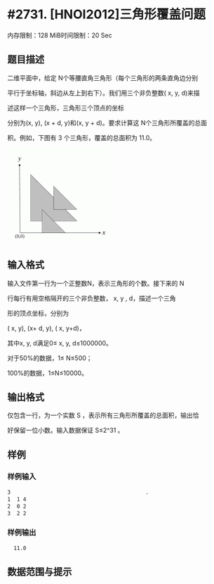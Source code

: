 # #2731. [HNOI2012]三角形覆盖问题

内存限制：128 MiB时间限制：20 Sec

## 题目描述

二维平面中，给定   N个等腰直角三角形（每个三角形的两条直角边分别

平行于坐标轴，斜边从左上到右下）。我们用三个非负整数( x, y, d)来描

述这样一个三角形，三角形三个顶点的坐标

 

分别为(x, y), (x + d, y)和(x, y +     d)。要求计算这   N个三角形所覆盖的总面

积。例如，下图有 3 个三角形，覆盖的总面积为 11.0。

![](upload/201204/aa(4).jpg)

## 输入格式

输入文件第一行为一个正整数N，表示三角形的个数。接下来的 N

行每行有用空格隔开的三个非负整数，  x, y   , d，描述一个三角

形的顶点坐标，分别为

(    x, y), (x+ d, y), (  x, y+d)，

其中x, y, d满足0&le;   x, y, d&le;1000000。

对于50%的数据，1&le;         N&le;500；

100%的数据，1&le;N&le;10000。

 

## 输出格式

仅包含一行，为一个实数    S    ，表示所有三角形所覆盖的总面积，输出恰

好保留一位小数。输入数据保证     S&le;2^31 。

## 样例

### 样例输入

    
    3                                           .
    1  1 4
    2  0 2
    3  2 2
    
    

### 样例输出

    
      11.0
    
    

## 数据范围与提示
